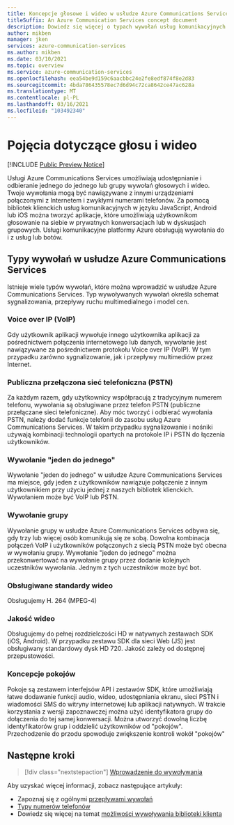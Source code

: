 ```yaml
---
title: Koncepcje głosowe i wideo w usłudze Azure Communications Services
titleSuffix: An Azure Communication Services concept document
description: Dowiedz się więcej o typach wywołań usług komunikacyjnych.
author: mikben
manager: jken
services: azure-communication-services
ms.author: mikben
ms.date: 03/10/2021
ms.topic: overview
ms.service: azure-communication-services
ms.openlocfilehash: eea54be9d159c6aacbbc24e2fe8edf874f8e2d83
ms.sourcegitcommit: 4bda786435578ec7d6d94c72ca8642ce47ac628a
ms.translationtype: MT
ms.contentlocale: pl-PL
ms.lasthandoff: 03/16/2021
ms.locfileid: "103492340"
---
```

# <a name="voice-and-video-concepts"></a>Pojęcia dotyczące głosu i wideo

[!INCLUDE [Public Preview Notice](../../includes/public-preview-include.md)]


Usługi Azure Communications Services umożliwiają udostępnianie i odbieranie jednego do jednego lub grupy wywołań głosowych i wideo. Twoje wywołania mogą być nawiązywane z innymi urządzeniami połączonymi z Internetem i zwykłymi numerami telefonów. Za pomocą bibliotek klienckich usług komunikacyjnych w języku JavaScript, Android lub iOS można tworzyć aplikacje, które umożliwiają użytkownikom głosowanie na siebie w prywatnych konwersacjach lub w dyskusjach grupowych. Usługi komunikacyjne platformy Azure obsługują wywołania do i z usług lub botów.

## <a name="call-types-in-azure-communication-services"></a>Typy wywołań w usłudze Azure Communications Services

Istnieje wiele typów wywołań, które można wprowadzić w usłudze Azure Communications Services. Typ wywoływanych wywołań określa schemat sygnalizowania, przepływy ruchu multimedialnego i model cen.

### <a name="voice-over-ip-voip"></a>Voice over IP (VoIP)

Gdy użytkownik aplikacji wywołuje innego użytkownika aplikacji za pośrednictwem połączenia internetowego lub danych, wywołanie jest nawiązywane za pośrednictwem protokołu Voice over IP (VoIP). W tym przypadku zarówno sygnalizowanie, jak i przepływy multimediów przez Internet.

### <a name="public-switched-telephone-network-pstn"></a>Publiczna przełączona sieć telefoniczna (PSTN)

Za każdym razem, gdy użytkownicy współpracują z tradycyjnym numerem telefonu, wywołania są obsługiwane przez telefon PSTN (publiczne przełączane sieci telefoniczne). Aby móc tworzyć i odbierać wywołania PSTN, należy dodać funkcje telefonii do zasobu usług Azure Communications Services. W takim przypadku sygnalizowanie i nośniki używają kombinacji technologii opartych na protokole IP i PSTN do łączenia użytkowników.

### <a name="one-to-one-call"></a>Wywołanie "jeden do jednego"

Wywołanie "jeden do jednego" w usłudze Azure Communications Services ma miejsce, gdy jeden z użytkowników nawiązuje połączenie z innym użytkownikiem przy użyciu jednej z naszych bibliotek klienckich. Wywołaniem może być VoIP lub PSTN.

### <a name="group-call"></a>Wywołanie grupy

Wywołanie grupy w usłudze Azure Communications Services odbywa się, gdy trzy lub więcej osób komunikują się ze sobą. Dowolna kombinacja połączeń VoIP i użytkowników połączonych z siecią PSTN może być obecna w wywołaniu grupy. Wywołanie "jeden do jednego" można przekonwertować na wywołanie grupy przez dodanie kolejnych uczestników wywołania. Jednym z tych uczestników może być bot.

### <a name="supported-video-standards"></a>Obsługiwane standardy wideo
Obsługujemy H. 264 (MPEG-4)

### <a name="video-quality"></a>Jakość wideo 
Obsługujemy do pełnej rozdzielczości HD w natywnych zestawach SDK (iOS, Android). W przypadku zestawu SDK dla sieci Web (JS) jest obsługiwany standardowy dysk HD 720. Jakość zależy od dostępnej przepustowości.

### <a name="rooms-concept"></a>Koncepcje pokojów
Pokoje są zestawem interfejsów API i zestawów SDK, które umożliwiają łatwe dodawanie funkcji audio, wideo, udostępniania ekranu, sieci PSTN i wiadomości SMS do witryny internetowej lub aplikacji natywnych.
W trakcie korzystania z wersji zapoznawczej można użyć identyfikatora grupy do dołączenia do tej samej konwersacji. Można utworzyć dowolną liczbę identyfikatorów grup i oddzielić użytkowników od "pokojów". Przechodzenie do przodu spowoduje zwiększenie kontroli wokół "pokojów"

## <a name="next-steps"></a>Następne kroki

> [!div class="nextstepaction"]
> [Wprowadzenie do wywoływania](../../quickstarts/voice-video-calling/getting-started-with-calling.md)

Aby uzyskać więcej informacji, zobacz następujące artykuły:
- Zapoznaj się z ogólnymi [przepływami wywołań](../call-flows.md)
- [Typy numerów telefonów](../telephony-sms/plan-solution.md)
- Dowiedz się więcej na temat [możliwości wywoływania biblioteki klienta](../voice-video-calling/calling-sdk-features.md)
